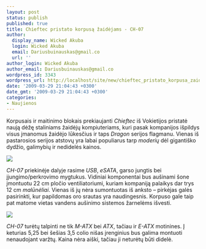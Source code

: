 ```yaml
---
layout: post
status: publish
published: true
title: Chieftec pristato korpusą žaidėjams - CH-07
author:
  display_name: Wicked Akuba
  login: Wicked Akuba
  email: Dariusbuinauskas@gmail.co
  url: ''
author_login: Wicked Akuba
author_email: Dariusbuinauskas@gmail.co
wordpress_id: 3343
wordpress_url: http://localhost/site/new/chieftec_pristato_korpusa_zaidejams__ch07/
date: '2009-03-29 21:04:43 +0300'
date_gmt: '2009-03-29 21:04:43 +0300'
categories:
- Naujienos
---
```

<p>Korpusais ir maitinimo blokais prekiaujanti <i>Chieftec </i>iš Vokietijos pristatė naują dėžę staliniams žaidėjų kompiuteriams, kuri pasak kompanijos išpildys visus įmanomus žaidėjo lūkesčius ir taps <i>Dragon </i>serijos flagmanu. Vienas iš pastarosios serijos atstovų yra labai populiarus tarp <i>moderių </i>dėl gigantiško dydžio, galimybių ir nedidelės kainos.</p>
<p><img src="http://akuba.technews.lt/chieftec.jpg" /></p>
<p><i>CH-07 </i>priekinėje dalyje rasime <i>USB</i>, <i>eSATA</i>, garso jungtis bei įjungimo/perkrovimo mygtukus. Vidiniai komponentai bus aušinami šone įmontuotu 22 cm pločio ventiliatoriumi, kuriam kompaniją palaikys dar trys 12 cm <i>malūnėliai</i>. Vienas iš jų nėra sumontuotas iš anksto – pirkėjas galės pasirinkti, kur papildomas oro srautas yra naudingesnis. Korpuso gale taip pat matome vietas vandens aušinimo sistemos žarnelėms išvesti.</p>
<p><img src="http://akuba.technews.lt/chieftec_1.jpg" /></p>
<p><i> CH-07 </i>turėtų talpinti ne tik <i>M-ATX </i>bei <i>ATX</i>, tačiau ir <i>E-ATX </i>motinines. Į keturias 5,25 bei šešias 3,5 colio nišas įrenginius bus galima montuoti nenaudojant varžtų. Kaina nėra aiški, tačiau ji neturėtų būti didelė.</p>
